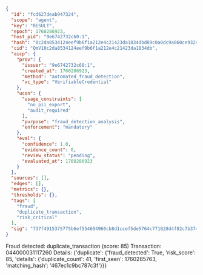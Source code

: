 ```json
{
  "id": "fcd627deab947324",
  "scope": "agent",
  "key": "RESULT",
  "epoch": 1760286923,
  "host_pid": "9e6742732c60:1",
  "hash": "0c2da8534124eef9b6f1a212e4c21423da1834dbd89c0a0dc9a860ce932441ea",
  "cid": "QmV10c2da8534124eef9b6f1a212e4c21423da1834db",
  "aicp": {
    "prov": {
      "issuer": "9e6742732c60:1",
      "created_at": 1760286923,
      "method": "automated_fraud_detection",
      "vc_type": "VerifiableCredential"
    },
    "ucon": {
      "usage_constraints": [
        "no_pii_export",
        "audit_required"
      ],
      "purpose": "fraud_detection_analysis",
      "enforcement": "mandatory"
    },
    "eval": {
      "confidence": 1.0,
      "evidence_count": 0,
      "review_status": "pending",
      "evaluated_at": 1760286923
    }
  },
  "sources": [],
  "edges": [],
  "metrics": {},
  "thresholds": {},
  "tags": [
    "fraud",
    "duplicate_transaction",
    "risk_critical"
  ],
  "sig": "737f4915375775b6ef554604960cb8d1ccef5de5764c771028d4f82c7b374a30"
}
```

Fraud detected: duplicate_transaction (score: 85)
Transaction: 044000031117260
Details: {'duplicate': {'fraud_detected': True, 'risk_score': 85, 'details': {'duplicate_count': 41, 'first_seen': 1760285763, 'matching_hash': '467ec1c9bc787c3f'}}}